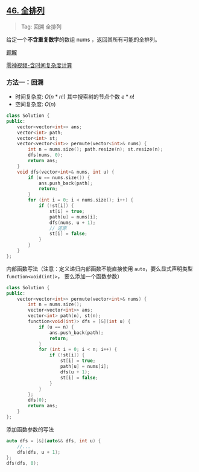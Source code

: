 ## [46. 全排列](https://leetcode-cn.com/problems/permutations/)

> Tag: 回溯 全排列

给定一个**不含重复数字**的数组 nums ，返回其所有可能的全排列。

[题解](https://leetcode.cn/problems/permutations/solutions/9914/hui-su-suan-fa-python-dai-ma-java-dai-ma-by-liweiw/)

[零神视频-含时间复杂度计算](https://www.bilibili.com/video/BV1mY411D7f6/?vd_source=81814b358a165aeb95d9ec698040350e)

### 方法一：回溯
* 时间复杂度: ${O(n*n!)}$ 其中搜索树的节点个数 ${e*n!}$
* 空间复杂度: ${O(n)}$
```cpp
class Solution {
public:
    vector<vector<int>> ans;
    vector<int> path;
    vector<int> st;
    vector<vector<int>> permute(vector<int>& nums) {
        int n = nums.size(); path.resize(n); st.resize(n);
        dfs(nums, 0);
        return ans;
    }
    void dfs(vector<int>& nums, int u) {
        if (u == nums.size()) {
            ans.push_back(path);
            return;
        }
        for (int i = 0; i < nums.size(); i++) {
            if (!st[i]) {
                st[i] = true;
                path[u] = nums[i];
                dfs(nums, u + 1);
                // 还原
                st[i] = false;
            }
        }
    }
};
```

内部函数写法（注意：定义递归内部函数不能直接使用 `auto`，要么显式声明类型 `function<void(int)>`， 要么添加一个函数参数）

```cpp
class Solution {
public:
    vector<vector<int>> permute(vector<int>& nums) {
        int n = nums.size();
        vector<vector<int>> ans;
        vector<int> path(n), st(n);
        function<void(int)> dfs = [&](int u) {
            if (u == n) {
                ans.push_back(path);
                return;
            }
            for (int i = 0; i < n; i++) {
                if (!st[i]) {
                    st[i] = true;
                    path[u] = nums[i];
                    dfs(u + 1);
                    st[i] = false;
                }
            }
        };
        dfs(0);
        return ans;
    }
};
```

添加函数参数的写法

```cpp
auto dfs = [&](auto&& dfs, int u) {
    //...
    dfs(dfs, u + 1);
};
dfs(dfs, 0);
```